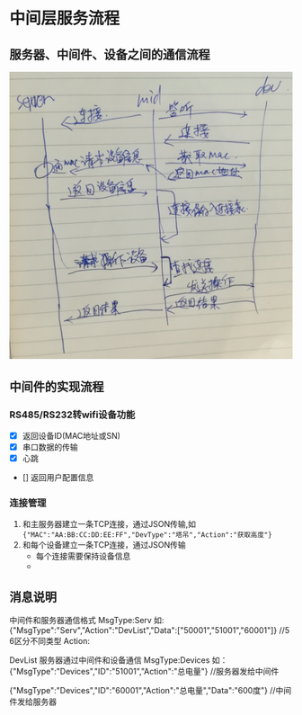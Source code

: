 # 中间层服务流程

## 服务器、中间件、设备之间的通信流程
![](./image/2017-05-08-19-49-08.png)

## 中间件的实现流程

### RS485/RS232转wifi设备功能
- [x] 返回设备ID(MAC地址或SN)
- [x] 串口数据的传输
- [x] 心跳
- []  返回用户配置信息

### 连接管理
1. 和主服务器建立一条TCP连接，通过JSON传输,如`{"MAC":"AA:BB:CC:DD:EE:FF","DevType":"塔吊","Action":"获取高度"}`
2. 和每个设备建立一条TCP连接，通过JSON传输
    - 每个连接需要保持设备信息
    -

## 消息说明
中间件和服务器通信格式 MsgType:Serv 如:{"MsgType":"Serv","Action":"DevList","Data":["50001","51001","60001"]} //5 6区分不同类型 Action:

DevList
服务器通过中间件和设备通信 MsgType:Devices 如：{"MsgType":"Devices","ID":"51001","Action":"总电量"} //服务器发给中间件

{"MsgType":"Devices","ID":"60001","Action":"总电量","Data":"600度"} //中间件发给服务器